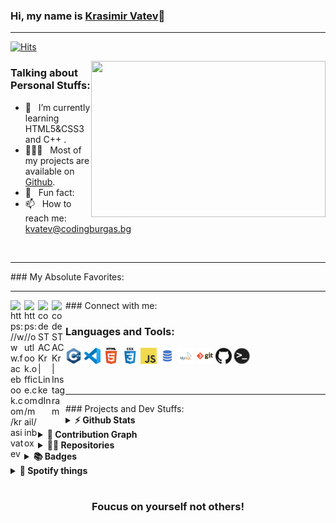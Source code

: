 ### Hi, my name is [Krasimir Vatev](https://github.com/kvatev98/)👋
<hr>

[![Hits](https://hits.seeyoufarm.com/api/count/incr/badge.svg?url=https%3A%2F%2Fgithub.com%2Fkvatev98&count_bg=%2379C83D&title_bg=%23555555&icon=nucleo.svg&icon_color=%23F7F7F7&title=Visitors&edge_flat=false)](https://hits.seeyoufarm.com)

<img align="right" height="250" width="375" alt="" src="https://challengepost-s3-challengepost.netdna-ssl.com/photos/production/software_photos/000/456/275/datas/original.gif" />

### Talking about Personal Stuffs:

- 🚀 &nbsp; I’m currently learning HTML5&CSS3 and C++ .
- 👨🏻‍💻 &nbsp; Most of my projects are available on [Github](https://github.com/kvatev98?tab=repositories).
- 👾 &nbsp; Fun fact: 
- 📫 &nbsp; How to reach me: kvatev@codingburgas.bg

<br/>
<hr>
### My Absolute Favorites:

<br/>
<hr>
### Connect with me:

<img align="left" alt="https://www.facebook.com/krasivatev" width="22px" src="https://cdn.jsdelivr.net/npm/simple-icons@v3/icons/youtube.svg" />
<img align="left" alt="https://outlook.office.com/mail/inbox" width="22px" src="https://cdn.jsdelivr.net/npm/simple-icons@v3/icons/twitter.svg" />
<img align="left" alt="codeSTACKr | LinkedIn" width="22px" src="https://cdn.jsdelivr.net/npm/simple-icons@v3/icons/linkedin.svg" />
<img align="left" alt="codeSTACKr | Instagram" width="22px" src="https://cdn.jsdelivr.net/npm/simple-icons@v3/icons/instagram.svg" />

<br/>

### Languages and Tools:

<code><img alt="CPP" width="26px" src="https://raw.githubusercontent.com/github/explore/80688e429a7d4ef2fca1e82350fe8e3517d3494d/topics/cpp/cpp.png" ></code>
<code><img alt="Visual Studio Code" width="26px" src="https://raw.githubusercontent.com/github/explore/80688e429a7d4ef2fca1e82350fe8e3517d3494d/topics/visual-studio-code/visual-studio-code.png"></code>
<code><img alt="HTML5" width="26px" src="https://raw.githubusercontent.com/github/explore/80688e429a7d4ef2fca1e82350fe8e3517d3494d/topics/html/html.png" ></code>
<code><img alt="CSS3" width="26px" src="https://raw.githubusercontent.com/github/explore/80688e429a7d4ef2fca1e82350fe8e3517d3494d/topics/css/css.png" ></code>
<code><img alt="JavaScript" width="26px"  src="https://raw.githubusercontent.com/github/explore/80688e429a7d4ef2fca1e82350fe8e3517d3494d/topics/javascript/javascript.png" ></code>
<code><img alt="SQL" width="26px" src="https://raw.githubusercontent.com/github/explore/80688e429a7d4ef2fca1e82350fe8e3517d3494d/topics/sql/sql.png" ></code>
<code><img alt="MySQL" width="26px" src="https://raw.githubusercontent.com/github/explore/80688e429a7d4ef2fca1e82350fe8e3517d3494d/topics/mysql/mysql.png" ></code>
<code><img  alt="Git" width="26px" src="https://raw.githubusercontent.com/github/explore/80688e429a7d4ef2fca1e82350fe8e3517d3494d/topics/git/git.png" ></code>
<code><img  alt="GitHub" width="26px" src="https://raw.githubusercontent.com/github/explore/78df643247d429f6cc873026c0622819ad797942/topics/github/github.png" ></code>
<code><img  alt="Terminal" width="26px" src="https://raw.githubusercontent.com/github/explore/80688e429a7d4ef2fca1e82350fe8e3517d3494d/topics/terminal/terminal.png" ></code>

<br/>
<hr>
### Projects and Dev Stuffs:

<details>	
  <summary><b>⚡ Github Stats</b></summary>

![Grade](https://github-readme-stats.vercel.app/api?username=ssivanov19&show_icons=true&theme=radical&count_private=true)
![Languages](https://github-readme-stats.vercel.app/api/top-langs/?username=ssivanov19&show_icons=true&hide_border=true&layout=compact&count_private=true&count_fork=true)
</details>
<details>
  <summary><b>🐍 Contribution Graph</b></summary>
  <img src="https://github.com/SSIvanov19/ssivanov19/blob/output/github-contribution-grid-snake.gif" alt="snake gif">
</details>
<details>
  <summary><b>🧑‍🚀 Repositories</b></summary>

[![Math Games 2020](https://github-readme-stats.vercel.app/api/pin/?username=ssivanov19&repo=math-games-2020)](https://github.com)
[![Final FinalProject-Unity](https://github-readme-stats.vercel.app/api/pin/?username=IDIliev18&repo=FinalProject-Unity)](https://github.com)
  [![Fire department 2021](https://github-readme-stats.vercel.app/api/pin/?username=ssivanov19&repo=fire-department-2021)](https://github.com)
[![Chupacabra](https://github-readme-stats.vercel.app/api/pin/?username=idiliev18&repo=chupacabra)](https://github.com)
</details>
<details>
  <summary><b>📚 Badges</b></summary>
  <!--START_SECTION:badges-->

[![Microsoft Excel (Office 2016)](https://images.credly.com/size/110x110/images/d0790dc7-5127-4262-a492-1b60030b0114/MOS_Excel.png)](http://www.credly.com/badges/41931c0f-5be8-4e13-b3fa-82f0defd1957 "Microsoft Excel (Office 2016)")
  
   [![Microsoft Word (Office 2016)](https://images.credly.com/size/680x680/images/fd092703-61db-4e9f-9c7c-2211d44ca87d/MOS_Word.png)](https://www.credly.com/earner/earned/badge/b25fd806-cdc5-4296-a6ff-3e651e00ec07 " Microsoft Word (Office 2016)")
  
 [![MTA: Introduction to Programming Using JavaScript](width="26px"https://images.credly.com/size/680x680/images/16840ea3-5c9a-4599-853e-7e15bac7748e/MTA-Introduction_to_Programming_Using_JavaScript-600x600.png)](https://www.credly.com/earner/earned/badge/0b2cf9f0-e2cf-414b-9358-e4f84dc5e615 " MTA: Introduction to Programming Using JavaScript")
  
<!--END_SECTION:badges-->
</details>  

<details>	
  <summary><b>🎵 Spotify things</b></summary>

  ![Spotify](https://open.spotify.com/playlist/37i9dQZF1E36KHfKUJktIJ?si=f039fcb59a354919)
</details>

#

<div align="center">

### Foucus on yourself not others!

</div>
